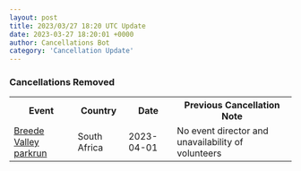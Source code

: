 ```yaml
---
layout: post
title: 2023/03/27 18:20 UTC Update
date: 2023-03-27 18:20:01 +0000
author: Cancellations Bot
category: 'Cancellation Update'
---
```


<h3>Cancellations Removed</h3>
<div class='hscrollable'>
<table style='width: 100%'>
    <tr>
        <th>Event</th>
        <th>Country</th>
        <th>Date</th>
        <th>Previous Cancellation Note</th>
    </tr>
    <tr>
        <td><a href="https://www.parkrun.co.za/breedevalley">Breede Valley parkrun</a></td>
        <td>South Africa</td>
        <td>2023-04-01</td>
        <td>No event director and unavailability of volunteers</td>
    </tr>
</table>
</div>
